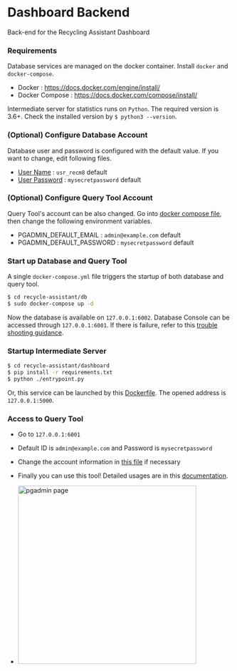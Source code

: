 # Dashboard Backend

Back-end for the Recycling Assistant Dashboard

### Requirements

Database services are managed on the docker container. Install `docker` and `docker-compose`.

- Docker : https://docs.docker.com/engine/install/
- Docker Compose : https://docs.docker.com/compose/install/

Intermediate server for statistics runs on `Python`. The required version is 3.6+. Check the installed version by `$ python3 --version`.

### (Optional) Configure Database Account

Database user and password is configured with the default value. If you want to change, edit following files.

- [User Name](./db/psql/postgres-user) : `usr_recm8` default
- [User Password](./db/psql/postgres-passwd) : `mysecretpassword` default

### (Optional) Configure Query Tool Account

Query Tool's account can be also changed. Go into [docker compose file](./db/docker-compose.yml), then change the following environment variables.

- PGADMIN_DEFAULT_EMAIL : `admin@example.com` default
- PGADMIN_DEFAULT_PASSWORD : `mysecretpassword` default

### Start up Database and Query Tool

A single `docker-compose.yml` file triggers the startup of both database and query tool.

```sh
$ cd recycle-assistant/db
$ sudo docker-compose up -d
```

Now the database is available on `127.0.0.1:6002`.
Database Console can be accessed through `127.0.0.1:6001`.
If there is failure, refer to this [trouble shooting guidance](./db/README#trouble-shooting).

### Startup Intermediate Server

```sh
$ cd recycle-assistant/dashboard
$ pip install -r requirements.txt
$ python ./entrypoint.py
```

Or, this service can be launched by this [Dockerfile](dashboard/Dockerfile).
The opened address is `127.0.0.1:5000`.

### Access to Query Tool

- Go to `127.0.0.1:6001`
- Default ID is `admin@example.com` and Password is `mysecretpassword`
- Change the account information in [this file](./db/docker-compose.yml)
    if necessary
- Finally you can use this tool! Detailed usages are in this [documentation](https://www.pgadmin.org/docs/pgadmin4/development/index.html).

- <img src="https://user-images.githubusercontent.com/59322692/145396802-e2e450c4-e3d0-496d-8619-75b7389d4a67.jpg"
alt="pgadmin page" style="width: 400px;" />
